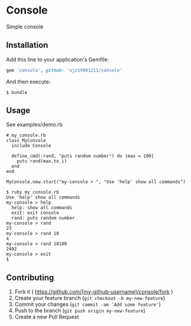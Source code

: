 # Console

Simple console

## Installation

Add this line to your application's Gemfile:

```ruby
gem 'console', github: 'xjz19901211/console'
```

And then execute:

    $ bundle


## Usage

See examples/demo.rb

```
# my_console.rb
class MyConsole
  include Console

  define_cmd(:rand, "puts random number") do |max = 100|
    puts rand(max.to_i)
  end
end

MyConsole.new.start("my-console > ", "Use 'help' show all commands")
```

```
$ ruby my_console.rb
Use 'help' show all commands
my-console > help
  help: show all commands
  exit: exit console
  rand: puts random number
my-console > rand
23
my-console > rand 10
4
my-console > rand 10100
2492
my-console > exit
$ 

```

## Contributing

1. Fork it ( https://github.com/[my-github-username]/console/fork )
2. Create your feature branch (`git checkout -b my-new-feature`)
3. Commit your changes (`git commit -am 'Add some feature'`)
4. Push to the branch (`git push origin my-new-feature`)
5. Create a new Pull Request

